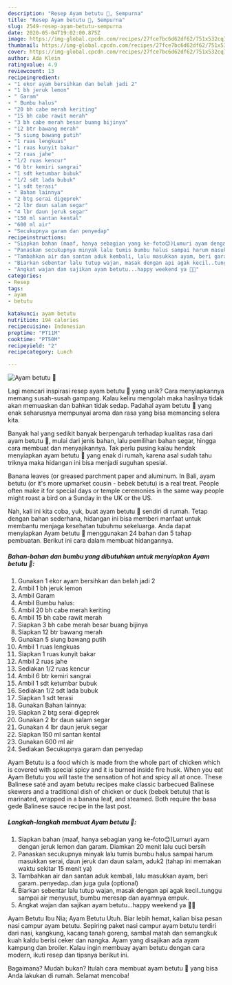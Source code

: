 ```yaml
---
description: "Resep Ayam betutu 🍗, Sempurna"
title: "Resep Ayam betutu 🍗, Sempurna"
slug: 2549-resep-ayam-betutu-sempurna
date: 2020-05-04T19:02:00.875Z
image: https://img-global.cpcdn.com/recipes/27fce7bc6d62df62/751x532cq70/ayam-betutu-🍗-foto-resep-utama.jpg
thumbnail: https://img-global.cpcdn.com/recipes/27fce7bc6d62df62/751x532cq70/ayam-betutu-🍗-foto-resep-utama.jpg
cover: https://img-global.cpcdn.com/recipes/27fce7bc6d62df62/751x532cq70/ayam-betutu-🍗-foto-resep-utama.jpg
author: Ada Klein
ratingvalue: 4.9
reviewcount: 13
recipeingredient:
- "1 ekor ayam bersihkan dan belah jadi 2"
- "1 bh jeruk lemon"
- " Garam"
- " Bumbu halus"
- "20 bh cabe merah keriting"
- "15 bh cabe rawit merah"
- "3 bh cabe merah besar buang bijinya"
- "12 btr bawang merah"
- "5 siung bawang putih"
- "1 ruas lengkuas"
- "1 ruas kunyit bakar"
- "2 ruas jahe"
- "1/2 ruas kencur"
- "6 btr kemiri sangrai"
- "1 sdt ketumbar bubuk"
- "1/2 sdt lada bubuk"
- "1 sdt terasi"
- " Bahan lainnya"
- "2 btg serai digeprek"
- "2 lbr daun salam segar"
- "4 lbr daun jeruk segar"
- "150 ml santan kental"
- "600 ml air"
- "Secukupnya garam dan penyedap"
recipeinstructions:
- "Siapkan bahan (maaf, hanya sebagian yang ke-foto😊)Lumuri ayam dengan jeruk lemon dan garam. Diamkan 20 menit lalu cuci bersih"
- "Panaskan secukupnya minyak lalu tumis bumbu halus sampai harum masukkan serai, daun jeruk dan daun salam, aduk2 (tahap ini memakan waktu sekitar 15 menit ya)"
- "Tambahkan air dan santan aduk kembali, lalu masukkan ayam, beri garam..penyedap..dan juga gula (optional)"
- "Biarkan sebentar lalu tutup wajan, masak dengan api agak kecil..tunggu sampai air menyusut, bumbu meresap dan ayamnya empuk."
- "Angkat wajan dan sajikan ayam betutu...happy weekend ya 🤗😊"
categories:
- Resep
tags:
- ayam
- betutu

katakunci: ayam betutu 
nutrition: 194 calories
recipecuisine: Indonesian
preptime: "PT11M"
cooktime: "PT50M"
recipeyield: "2"
recipecategory: Lunch

---
```



![Ayam betutu 🍗](https://img-global.cpcdn.com/recipes/27fce7bc6d62df62/751x532cq70/ayam-betutu-🍗-foto-resep-utama.jpg)

Lagi mencari inspirasi resep ayam betutu 🍗 yang unik? Cara menyiapkannya memang susah-susah gampang. Kalau keliru mengolah maka hasilnya tidak akan memuaskan dan bahkan tidak sedap. Padahal ayam betutu 🍗 yang enak seharusnya mempunyai aroma dan rasa yang bisa memancing selera kita.

Banyak hal yang sedikit banyak berpengaruh terhadap kualitas rasa dari ayam betutu 🍗, mulai dari jenis bahan, lalu pemilihan bahan segar, hingga cara membuat dan menyajikannya. Tak perlu pusing kalau hendak menyiapkan ayam betutu 🍗 yang enak di rumah, karena asal sudah tahu triknya maka hidangan ini bisa menjadi suguhan spesial.

Banana leaves (or greased parchment paper and aluminum. In Bali, ayam betutu (or it&#39;s more upmarket cousin - bebek betutu) is a real treat. People often make it for special days or temple ceremonies in the same way people might roast a bird on a Sunday in the UK or the US.


Nah, kali ini kita coba, yuk, buat ayam betutu 🍗 sendiri di rumah. Tetap dengan bahan sederhana, hidangan ini bisa memberi manfaat untuk membantu menjaga kesehatan tubuhmu sekeluarga. Anda dapat menyiapkan Ayam betutu 🍗 menggunakan 24 bahan dan 5 tahap pembuatan. Berikut ini cara dalam membuat hidangannya.

<!--inarticleads1-->

##### Bahan-bahan dan bumbu yang dibutuhkan untuk menyiapkan Ayam betutu 🍗:

1. Gunakan 1 ekor ayam bersihkan dan belah jadi 2
1. Ambil 1 bh jeruk lemon
1. Ambil  Garam
1. Ambil  Bumbu halus:
1. Ambil 20 bh cabe merah keriting
1. Ambil 15 bh cabe rawit merah
1. Siapkan 3 bh cabe merah besar buang bijinya
1. Siapkan 12 btr bawang merah
1. Gunakan 5 siung bawang putih
1. Ambil 1 ruas lengkuas
1. Siapkan 1 ruas kunyit bakar
1. Ambil 2 ruas jahe
1. Sediakan 1/2 ruas kencur
1. Ambil 6 btr kemiri sangrai
1. Ambil 1 sdt ketumbar bubuk
1. Sediakan 1/2 sdt lada bubuk
1. Siapkan 1 sdt terasi
1. Gunakan  Bahan lainnya:
1. Siapkan 2 btg serai digeprek
1. Gunakan 2 lbr daun salam segar
1. Gunakan 4 lbr daun jeruk segar
1. Siapkan 150 ml santan kental
1. Gunakan 600 ml air
1. Sediakan Secukupnya garam dan penyedap


Ayam Betutu is a food which is made from the whole part of chicken which is covered with special spicy and it is burned inside fire husk. When you eat Ayam Betutu you will taste the sensation of hot and spicy all at once. These Balinese saté and ayam betutu recipes make classic barbecued Balinese skewers and a traditional dish of chicken or duck (bebek betutu) that is marinated, wrapped in a banana leaf, and steamed. Both require the basa gede Balinese sauce recipe in the last post. 

<!--inarticleads2-->

##### Langkah-langkah membuat Ayam betutu 🍗:

1. Siapkan bahan (maaf, hanya sebagian yang ke-foto😊)Lumuri ayam dengan jeruk lemon dan garam. Diamkan 20 menit lalu cuci bersih
1. Panaskan secukupnya minyak lalu tumis bumbu halus sampai harum masukkan serai, daun jeruk dan daun salam, aduk2 (tahap ini memakan waktu sekitar 15 menit ya)
1. Tambahkan air dan santan aduk kembali, lalu masukkan ayam, beri garam..penyedap..dan juga gula (optional)
1. Biarkan sebentar lalu tutup wajan, masak dengan api agak kecil..tunggu sampai air menyusut, bumbu meresap dan ayamnya empuk.
1. Angkat wajan dan sajikan ayam betutu...happy weekend ya 🤗😊


Ayam Betutu Ibu Nia; Ayam Betutu Utuh. Biar lebih hemat, kalian bisa pesan nasi campur ayam betutu. Sepiring paket nasi campur ayam betutu terdiri dari nasi, kangkung, kacang tanah goreng, sambal matah dan semangkuk kuah kaldu berisi ceker dan nangka. Ayam yang disajikan ada ayam kampung dan broiler. Kalau ingin membuay ayam betutu dengan cara modern, ikuti resep dan tipsnya berikut ini. 

Bagaimana? Mudah bukan? Itulah cara membuat ayam betutu 🍗 yang bisa Anda lakukan di rumah. Selamat mencoba!
